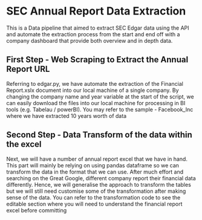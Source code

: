 # SEC Annual Report Data Extraction

This is a Data pipeline that aimed to extract SEC Edgar data using the API and automate the extraction process from the start and end off with a company dashboard that provide both overview and in depth data.

## First Step - Web Scraping to Extract the Annual Report URL

Referring to edgar.py, we have automate the extraction of the Financial Report.xslx document into our local machine of a single company. By changing the company name and year variable at the start of the script, we can easily download the files into our local machine for processing in BI tools (e.g. Tabelau / powerBI). You may refer to the sample - Facebook_Inc where we have extracted 10 years worth of data

## Second Step - Data Transform of the data within the excel

Next, we will have a number of annual report excel that we have in hand. This part will mainly be relying on using pandas dataframe so we can transform the data in the format that we can use. After much effort and searching on the Great Google, different company report their financial data differently. Hence, we will generalise the approach to transform the tables but we will still need customise some of the transformation after making sense of the data. You can refer to the transformation code to see the editable section where you will need to understand the financial report excel before committing 

